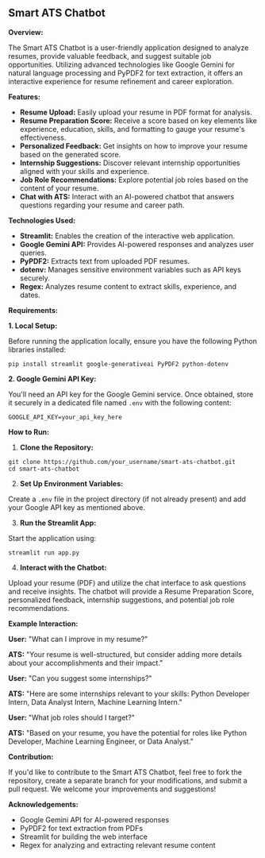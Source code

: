 
## Smart ATS Chatbot

**Overview:**

The Smart ATS Chatbot is a user-friendly application designed to analyze resumes, provide valuable feedback, and suggest suitable job opportunities. Utilizing advanced technologies like Google Gemini for natural language processing and PyPDF2 for text extraction, it offers an interactive experience for resume refinement and career exploration.

**Features:**

* **Resume Upload:** Easily upload your resume in PDF format for analysis.
* **Resume Preparation Score:** Receive a score based on key elements like experience, education, skills, and formatting to gauge your resume's effectiveness.
* **Personalized Feedback:** Get insights on how to improve your resume based on the generated score.
* **Internship Suggestions:** Discover relevant internship opportunities aligned with your skills and experience.
* **Job Role Recommendations:** Explore potential job roles based on the content of your resume.
* **Chat with ATS:** Interact with an AI-powered chatbot that answers questions regarding your resume and career path.

**Technologies Used:**

* **Streamlit:** Enables the creation of the interactive web application.
* **Google Gemini API:** Provides AI-powered responses and analyzes user queries.
* **PyPDF2:** Extracts text from uploaded PDF resumes.
* **dotenv:** Manages sensitive environment variables such as API keys securely.
* **Regex:** Analyzes resume content to extract skills, experience, and dates.

**Requirements:**

**1. Local Setup:**

Before running the application locally, ensure you have the following Python libraries installed:

```
pip install streamlit google-generativeai PyPDF2 python-dotenv
```

**2. Google Gemini API Key:**

You'll need an API key for the Google Gemini service. Once obtained, store it securely in a dedicated file named `.env` with the following content:

```
GOOGLE_API_KEY=your_api_key_here
```

**How to Run:**

1. **Clone the Repository:**

```
git clone https://github.com/your_username/smart-ats-chatbot.git
cd smart-ats-chatbot
```

2. **Set Up Environment Variables:**

Create a `.env` file in the project directory (if not already present) and add your Google API key as mentioned above.

3. **Run the Streamlit App:**

Start the application using:

```
streamlit run app.py
```

4. **Interact with the Chatbot:**

Upload your resume (PDF) and utilize the chat interface to ask questions and receive insights. The chatbot will provide a Resume Preparation Score, personalized feedback, internship suggestions, and potential job role recommendations.

**Example Interaction:**

**User:** "What can I improve in my resume?"

**ATS:** "Your resume is well-structured, but consider adding more details about your accomplishments and their impact."

**User:** "Can you suggest some internships?"

**ATS:** "Here are some internships relevant to your skills: Python Developer Intern, Data Analyst Intern, Machine Learning Intern."

**User:** "What job roles should I target?"

**ATS:** "Based on your resume, you have the potential for roles like Python Developer, Machine Learning Engineer, or Data Analyst."

**Contribution:**

If you'd like to contribute to the Smart ATS Chatbot, feel free to fork the repository, create a separate branch for your modifications, and submit a pull request. We welcome your improvements and suggestions!

**Acknowledgements:**

* Google Gemini API for AI-powered responses
* PyPDF2 for text extraction from PDFs
* Streamlit for building the web interface
* Regex for analyzing and extracting relevant resume content
